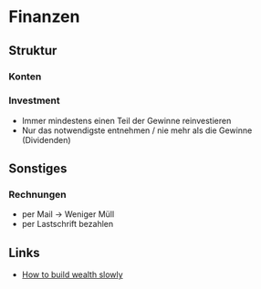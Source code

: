 # Finanzen

## Struktur

### Konten

### Investment

- Immer mindestens einen Teil der Gewinne reinvestieren
- Nur das notwendigste entnehmen / nie mehr als die Gewinne (Dividenden)

## Sonstiges

### Rechnungen 

- per Mail -> Weniger Müll
- per Lastschrift bezahlen

## Links

- [How to build wealth slowly](https://pjrvs.com/wealth)